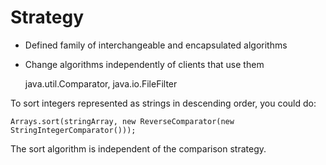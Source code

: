 Strategy
========

* Defined family of interchangeable and encapsulated algorithms
* Change algorithms independently of clients that use them

    java.util.Comparator, java.io.FileFilter
    
To sort integers represented as strings in descending order, you could do:

    Arrays.sort(stringArray, new ReverseComparator(new StringIntegerComparator()));

The sort algorithm is independent of the comparison strategy.